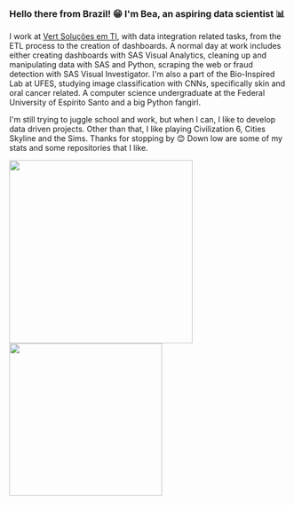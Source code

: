 ### Hello there from Brazil! 😁 I'm Bea, an aspiring data scientist 📊

I work at [Vert Soluções em TI]([https://www.vert.com.br/), with data integration related tasks, from the ETL process to the creation of dashboards. A normal day at work includes either creating dashboards with SAS Visual Analytics, cleaning up and manipulating data with SAS and Python, scraping the web or fraud detection with SAS Visual Investigator. I'm also a part of the Bio-Inspired Lab at UFES, studying image classification with CNNs, specifically skin and oral cancer related. A computer science undergraduate at the Federal University of Espírito Santo and a big Python fangirl. 

I'm still trying to juggle school and work, but when I can, I like to develop data driven projects. Other than that, I like playing Civilization 6, Cities Skyline and the Sims. Thanks for stopping by 😊 Down low are some of my stats and some repositories that I like. 

<img src="https://github-readme-stats.vercel.app/api?username=beamaia&show_icons=true&theme=tokyonight&hide_border=true&count_private=true" width=330></img>
<img src="https://github-readme-stats.vercel.app/api/top-langs/?username=beamaia&theme=tokyonight&layout=compact&hide_border=true" width=275></img>
